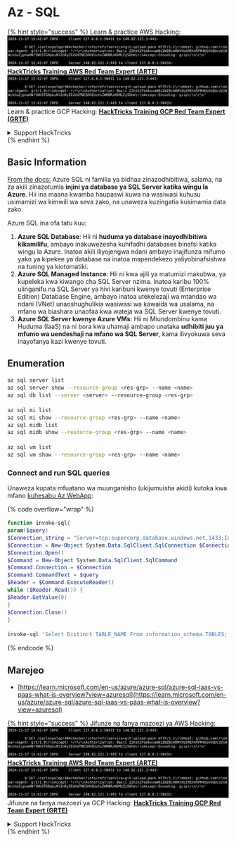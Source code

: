 # Az - SQL

{% hint style="success" %}
Learn & practice AWS Hacking:<img src="../../../.gitbook/assets/image (1).png" alt="" data-size="line">[**HackTricks Training AWS Red Team Expert (ARTE)**](https://training.hacktricks.xyz/courses/arte)<img src="../../../.gitbook/assets/image (1).png" alt="" data-size="line">\
Learn & practice GCP Hacking: <img src="../../../.gitbook/assets/image (2).png" alt="" data-size="line">[**HackTricks Training GCP Red Team Expert (GRTE)**<img src="../../../.gitbook/assets/image (2).png" alt="" data-size="line">](https://training.hacktricks.xyz/courses/grte)

<details>

<summary>Support HackTricks</summary>

* Check the [**subscription plans**](https://github.com/sponsors/carlospolop)!
* **Join the** 💬 [**Discord group**](https://discord.gg/hRep4RUj7f) or the [**telegram group**](https://t.me/peass) or **follow** us on **Twitter** 🐦 [**@hacktricks\_live**](https://twitter.com/hacktricks\_live)**.**
* **Share hacking tricks by submitting PRs to the** [**HackTricks**](https://github.com/carlospolop/hacktricks) and [**HackTricks Cloud**](https://github.com/carlospolop/hacktricks-cloud) github repos.

</details>
{% endhint %}

## Basic Information

[From the docs:](https://learn.microsoft.com/en-us/azure/azure-sql/azure-sql-iaas-vs-paas-what-is-overview) Azure SQL ni familia ya bidhaa zinazodhibitiwa, salama, na za akili zinazotumia **injini ya database ya SQL Server katika wingu la Azure**. Hii ina maana kwamba haupaswi kuwa na wasiwasi kuhusu usimamizi wa kimwili wa seva zako, na unaweza kuzingatia kusimamia data zako.

Azure SQL ina ofa tatu kuu:

1. **Azure SQL Database**: Hii ni **huduma ya database inayodhibitiwa kikamilifu**, ambayo inakuwezesha kuhifadhi databases binafsi katika wingu la Azure. Inatoa akili iliyojengwa ndani ambayo inajifunza mifumo yako ya kipekee ya database na inatoa mapendekezo yaliyobinafsishwa na tuning ya kiotomatiki.
2. **Azure SQL Managed Instance**: Hii ni kwa ajili ya matumizi makubwa, ya kupeleka kwa kiwango cha SQL Server nzima. Inatoa karibu 100% ulinganifu na SQL Server ya hivi karibuni kwenye tovuti (Enterprise Edition) Database Engine, ambayo inatoa utekelezaji wa mtandao wa ndani (VNet) unaoshughulikia wasiwasi wa kawaida wa usalama, na mfano wa biashara unaofaa kwa wateja wa SQL Server kwenye tovuti.
3. **Azure SQL Server kwenye Azure VMs**: Hii ni Miundombinu kama Huduma (IaaS) na ni bora kwa uhamaji ambapo unataka **udhibiti juu ya mfumo wa uendeshaji na mfano wa SQL Server**, kama ilivyokuwa seva inayofanya kazi kwenye tovuti.

## Enumeration
```bash
az sql server list
az sql server show --resource-group <res-grp> --name <name>
az sql db list --server <server> --resource-group <res-grp>

az sql mi list
az sql mi show --resource-group <res-grp> --name <name>
az sql midb list
az sql midb show --resource-group <res-grp> --name <name>

az sql vm list
az sql vm show --resource-group <res-grp> --name <name>
```
### Connect and run SQL queries

Unaweza kupata mfuatano wa muunganisho (ukijumuisha akidi) kutoka kwa mfano [kuhesabu Az WebApp](az-azure-app-service.md):

{% code overflow="wrap" %}
```powershell
function invoke-sql{
param($query)
$Connection_string = "Server=tcp:supercorp.database.windows.net,1433;Initial Catalog=flag;Persist Security Info=False;User ID=db_read;Password=gAegH!324fAG!#1fht;MultipleActiveResultSets=False;Encrypt=True;TrustServerCertificate=False;Connection Timeout=30;"
$Connection = New-Object System.Data.SqlClient.SqlConnection $Connection_string
$Connection.Open()
$Command = New-Object System.Data.SqlClient.SqlCommand
$Command.Connection = $Connection
$Command.CommandText = $query
$Reader = $Command.ExecuteReader()
while ($Reader.Read()) {
$Reader.GetValue(0)
}
$Connection.Close()
}

invoke-sql 'Select Distinct TABLE_NAME From information_schema.TABLES;'
```
{% endcode %}

## Marejeo

* [https://learn.microsoft.com/en-us/azure/azure-sql/azure-sql-iaas-vs-paas-what-is-overview?view=azuresql](https://learn.microsoft.com/en-us/azure/azure-sql/azure-sql-iaas-vs-paas-what-is-overview?view=azuresql)

{% hint style="success" %}
Jifunze na fanya mazoezi ya AWS Hacking:<img src="../../../.gitbook/assets/image (1).png" alt="" data-size="line">[**HackTricks Training AWS Red Team Expert (ARTE)**](https://training.hacktricks.xyz/courses/arte)<img src="../../../.gitbook/assets/image (1).png" alt="" data-size="line">\
Jifunze na fanya mazoezi ya GCP Hacking: <img src="../../../.gitbook/assets/image (2).png" alt="" data-size="line">[**HackTricks Training GCP Red Team Expert (GRTE)**<img src="../../../.gitbook/assets/image (2).png" alt="" data-size="line">](https://training.hacktricks.xyz/courses/grte)

<details>

<summary>Support HackTricks</summary>

* Angalia [**mpango wa usajili**](https://github.com/sponsors/carlospolop)!
* **Jiunge na** 💬 [**kikundi cha Discord**](https://discord.gg/hRep4RUj7f) au [**kikundi cha telegram**](https://t.me/peass) au **fuata** sisi kwenye **Twitter** 🐦 [**@hacktricks\_live**](https://twitter.com/hacktricks\_live)**.**
* **Shiriki mbinu za hacking kwa kuwasilisha PRs kwa** [**HackTricks**](https://github.com/carlospolop/hacktricks) na [**HackTricks Cloud**](https://github.com/carlospolop/hacktricks-cloud) github repos.

</details>
{% endhint %}
